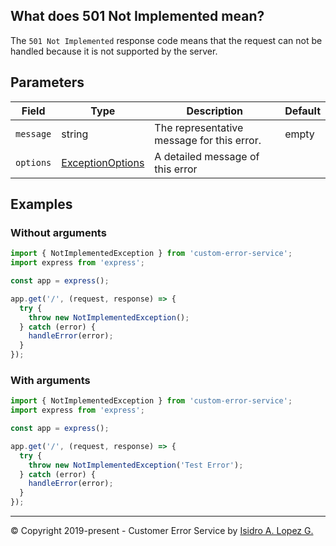 ## What does 501 Not Implemented mean?

The `501 Not Implemented` response code means that the request can not be handled because it is not supported by the server.

## Parameters

| Field     | Type                                                             | Description                                | Default |
|-----------|------------------------------------------------------------------|--------------------------------------------|---------|
| `message` | string                                                           | The representative message for this error. | empty   |
| `options` | [ExceptionOptions](../interfaces/exception-options.interface.md) | A detailed message of this error           |         |

## Examples

### Without arguments

```typescript
import { NotImplementedException } from 'custom-error-service';
import express from 'express';

const app = express();

app.get('/', (request, response) => {
  try {
    throw new NotImplementedException();
  } catch (error) {
    handleError(error);
  }
});
```

### With arguments

```typescript
import { NotImplementedException } from 'custom-error-service';
import express from 'express';

const app = express();

app.get('/', (request, response) => {
  try {
    throw new NotImplementedException('Test Error');
  } catch (error) {
    handleError(error);
  }
});
```

---

&copy; Copyright 2019-present - Customer Error Service by [Isidro A. Lopez G.](https://ialopezg.com/)
